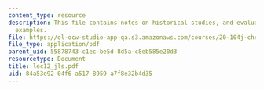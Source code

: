```yaml
---
content_type: resource
description: This file contains notes on historical studies, and evaluation of study
  examples.
file: https://ol-ocw-studio-app-qa.s3.amazonaws.com/courses/20-104j-chemicals-in-the-environment-toxicology-and-public-health-be-104j-spring-2005/84a53e9204f6a5178959a7f8e32b4d35_lec12_jls.pdf
file_type: application/pdf
parent_uid: 55878743-c1ec-be5d-8d5a-c8eb585e20d3
resourcetype: Document
title: lec12_jls.pdf
uid: 84a53e92-04f6-a517-8959-a7f8e32b4d35
---
```

